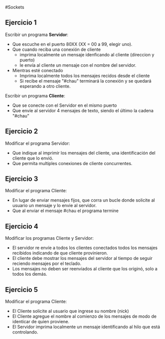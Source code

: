 #Sockets

## Ejercicio 1
Escribir un programa **Servidor**:
- Que escuche en el puerto 80XX (XX = 00 a 99, elegir uno).
- Que cuando reciba una conexión de cliente
  - imprima localmente un mensaje idenficando al cliente (direccion y puerto)
  - le envía al cliente un mensaje con el nombre del servidor.
- Mientras esté conectado
  - Imprima localmente todos los mensajes recidos desde el cliente
  - Si recibe el mensaje "#chau" terminará la conexión y se quedará esperando a otro cliente.

Escribir un programa **Cliente**:
- Que se conecte con el Servidor en el mismo puerto
- Que envíe al servidor 4 mensajes de texto, siendo el último la cadena "#chau"

## Ejercicio 2
Modificar el programa Servidor:
- Que indique al imprimir los mensajes del cliente, una identificación del cliente que lo envió.
- Que permita multiples conexiones de cliente concurrentes.

## Ejercicio 3
Modificar el programa Cliente:
- En lugar de enviar mensajes fijos, que corra un bucle donde solicite al usuario un mensaje y lo envie al servidor.
- Que al enviar el mensaje #chau el programa termine

## Ejercicio 4
Modificar los programas Cliente y Servidor:
- El servidor re envíe a todos los clientes conectados todos los mensajes recibidos indicando de que cliente provinieron.
- El cliente debe mostrar los mensajes del servidor al tiempo de seguir reciendo mensajes por el teclado.
- Los mensajes no deben ser reenviados al cliente que los originó, solo a todos los demás. 


## Ejercicio 5
Modificar el programa Cliente:
- El Cliente solicite al usuario que ingrese su nombre (nick)
- El Cliente agregue el nombre al comienzo de los mensajes de modo de identicar de quien proviene.
- El Servidor imprima localmente un mensaje identificando al hilo que está controlando.
